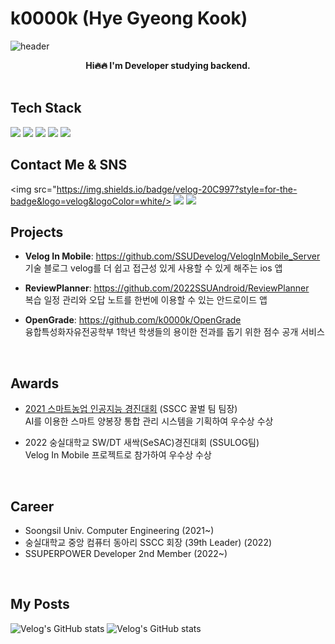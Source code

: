 # k0000k (Hye Gyeong Kook)

![header](https://capsule-render.vercel.app/api?type=waving&color=gradient&text=%20k0000k%20%20&height=200&fontSize=80&animation=twinkling&fontAlignY=34&desc=HyeGyeong%20Kook%20)
<div align='center'>
<strong>Hi🔥🔥 I'm Developer studying backend.</strong>
</div>
<br>

## Tech Stack
<img src="https://img.shields.io/badge/JAVA-D0271D?style=for-the-badge&logo=OpenJDK&logoColor=white"/> <img src="https://img.shields.io/badge/SpringBoot-6DB33F?style=for-the-badge&logo=SpringBoot&logoColor=white"/> <img src="https://img.shields.io/badge/MySQL-4479A1?style=for-the-badge&logo=MySQL&logoColor=white"/> <img src="https://img.shields.io/badge/GCP-4285F4?style=for-the-badge&logo=Google Cloud&logoColor=white"/> <img src="https://img.shields.io/badge/Python-3776AB?style=for-the-badge&logo=Python&logoColor=white"/>
<br>

## Contact Me & SNS
<img src="https://img.shields.io/badge/velog-20C997?style=for-the-badge&logo=velog&logoColor=white/> <img src="https://img.shields.io/badge/instagram-E4405F?style=for-the-badge&logo=instagram&logoColor=white"/> <img src="https://img.shields.io/badge/Gmail-EA4335?style=for-the-badge&logo=Gmail&logoColor=white"/> 
 <br>
 
 ## Projects
 - <strong>Velog In Mobile</strong>: https://github.com/SSUDevelog/VelogInMobile_Server
 <br>기술 블로그 velog를 더 쉽고 접근성 있게 사용할 수 있게 해주는 ios 앱
 
 - <strong>ReviewPlanner</strong>: https://github.com/2022SSUAndroid/ReviewPlanner
 <br>복습 일정 관리와 오답 노트를 한번에 이용할 수 있는 안드로이드 앱

 - <strong>OpenGrade</strong>: https://github.com/k0000k/OpenGrade
 <br>융합특성화자유전공학부 1학년 학생들의 용이한 전과를 돕기 위한 점수 공개 서비스
<br>

## Awards
-   [2021 스마트농업 인공지능 경진대회](https://news.naver.com/main/read.naver?mode=LSD&mid=sec&sid1=001&oid=003&aid=0010840259) (SSCC 꿀벌 팀 팀장)
<br>AI를 이용한 스마트 양봉장 통합 관리 시스템을 기획하여 우수상 수상 

- 2022 숭실대학교 SW/DT 새싹(SeSAC)경진대회 (SSULOG팀)
<br>Velog In Mobile 프로젝트로 참가하여 우수상 수상
<br>

## Career
- Soongsil Univ. Computer Engineering (2021~)<br>
- 숭실대학교 중앙 컴퓨터 동아리 SSCC 회장 (39th Leader) (2022)<br>
- SSUPERPOWER Developer 2nd Member (2022~)
<br>

## My Posts
![Velog's GitHub stats](https://velog-readme-stats.vercel.app/api?name=k0000k)    ![Velog's GitHub stats](https://velog-readme-stats.vercel.app/api?name=k0000k&slug=C-undefined-reference-to-해결법)
<br>
